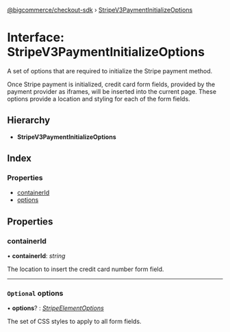 [@bigcommerce/checkout-sdk](../README.md) › [StripeV3PaymentInitializeOptions](stripev3paymentinitializeoptions.md)

# Interface: StripeV3PaymentInitializeOptions

A set of options that are required to initialize the Stripe payment method.

Once Stripe payment is initialized, credit card form fields, provided by the
payment provider as iframes, will be inserted into the current page. These
options provide a location and styling for each of the form fields.

## Hierarchy

* **StripeV3PaymentInitializeOptions**

## Index

### Properties

* [containerId](stripev3paymentinitializeoptions.md#containerid)
* [options](stripev3paymentinitializeoptions.md#optional-options)

## Properties

###  containerId

• **containerId**: *string*

The location to insert the credit card number form field.

___

### `Optional` options

• **options**? : *[StripeElementOptions](../README.md#stripeelementoptions)*

The set of CSS styles to apply to all form fields.
